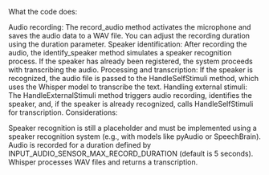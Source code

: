 What the code does:

Audio recording: The record_audio method activates the microphone and saves the audio data to a WAV file. You can adjust the recording duration using the duration parameter.
Speaker identification: After recording the audio, the identify_speaker method simulates a speaker recognition process. If the speaker has already been registered, the system proceeds with transcribing the audio.
Processing and transcription: If the speaker is recognized, the audio file is passed to the HandleSelfStimuli method, which uses the Whisper model to transcribe the text.
Handling external stimuli: The HandleExternalStimuli method triggers audio recording, identifies the speaker, and, if the speaker is already recognized, calls HandleSelfStimuli for transcription.
Considerations:

Speaker recognition is still a placeholder and must be implemented using a speaker recognition system (e.g., with models like pyAudio or SpeechBrain).
Audio is recorded for a duration defined by INPUT_AUDIO_SENSOR_MAX_RECORD_DURATION (default is 5 seconds).
Whisper processes WAV files and returns a transcription.